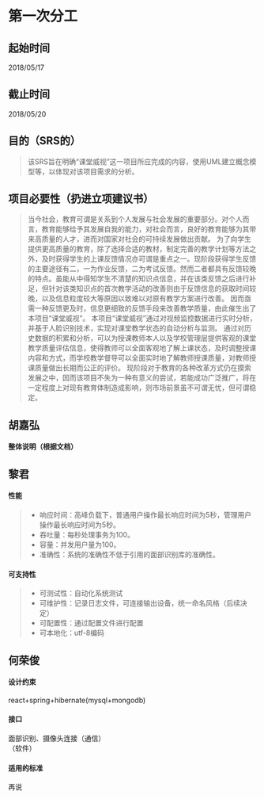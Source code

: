 # 第一次分工
## 起始时间
2018/05/17

## 截止时间
2018/05/20

## 目的（SRS的）
> 该SRS旨在明确“课堂威视”这一项目所应完成的内容，使用UML建立概念模型等，以体现对该项目需求的分析。
        
## 项目必要性（扔进立项建议书）

> 当今社会，教育可谓是关系到个人发展与社会发展的重要部分。对个人而言，教育能够给予其发展自我的能力，对社会而言，良好的教育能够为其带来高质量的人才，进而对国家对社会的可持续发展做出贡献。
为了向学生提供更高质量的教育，除了选择合适的教材，制定完善的教学计划等方法之外，及时获得学生的上课反馈情况亦可谓是重点之一。现阶段获得学生反馈的主要途径有二，一为作业反馈，二为考试反馈。然而二者都具有反馈较晚的特点。虽能从中得知学生不清楚的知识点信息，并在该类反馈之后进行补足，但针对该类知识点的首次教学活动的改善则由于反馈信息的获取时间较晚，以及信息粒度较大等原因以致难以对原有教学方案进行改善。
因而亟需一种反馈更及时，信息更细致的反馈手段来改善教学质量，由此催生出了本项目“课堂威视”。
本项目“课堂威视”通过对视频监控数据进行实时分析，并基于人脸识别技术，实现对课堂教学状态的自动分析与监测。
通过对历史数据的积累和分析，可以为授课教师本人以及学校管理层提供客观的课堂教学质量评估信息，使得教师可以全面客观地了解上课状态，及时调整授课内容和方式，而学校教学督导可以全面实时地了解教师授课质量，对教师授课质量做出长期而公正的评价。
现阶段对于教育的各种改革方式仍在摸索发展之中，因而该项目不失为一种有意义的尝试，若能成功广泛推广，将在一定程度上对现有教育体制造成影响，则市场前景虽不可谓无忧，但可谓稳定。
## 胡嘉弘

#### 整体说明（根据文档）

## 黎君

#### 性能
> - 响应时间：高峰负载下，普通用户操作最长响应时间为5秒，管理用户操作最长响应时间为5秒。
> - 吞吐量：每秒处理事务为100。
> - 容量：并发用户量为100。
> - 准确性：系统的准确性不低于引用的面部识别库的准确性。   

#### 可支持性
> - 可测试性：自动化系统测试
> - 可维护性：记录日志文件，可连接输出设备，统一命名风格（后续决定）
> - 可配置性：通过配置文件进行配置
> - 可本地化：utf-8编码

## 何荣俊 

#### 设计约束
react+spring+hibernate(mysql+mongodb)

#### 接口
面部识别、摄像头连接（通信）  
（软件）

#### 适用的标准
再说
